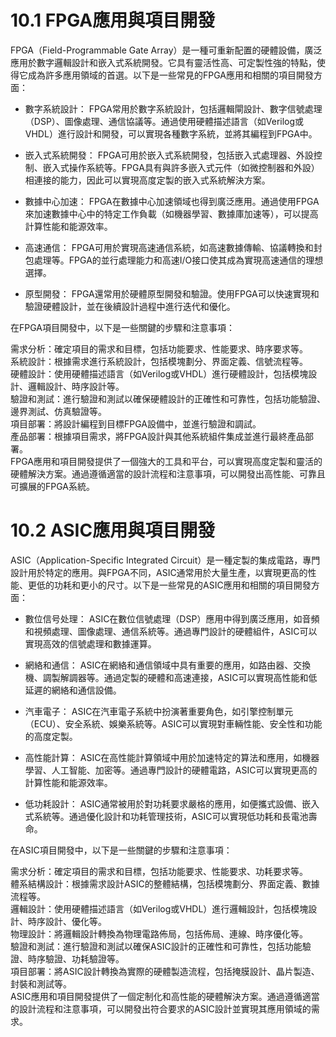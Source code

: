 # 10.1 FPGA應用與項目開發

FPGA（Field-Programmable Gate Array）是一種可重新配置的硬體設備，廣泛應用於數字邏輯設計和嵌入式系統開發。它具有靈活性高、可定製性強的特點，使得它成為許多應用領域的首選。以下是一些常見的FPGA應用和相關的項目開發方面：

+ 數字系統設計：
FPGA常用於數字系統設計，包括邏輯閘設計、數字信號處理（DSP）、圖像處理、通信協議等。通過使用硬體描述語言（如Verilog或VHDL）進行設計和開發，可以實現各種數字系統，並將其編程到FPGA中。

+ 嵌入式系統開發：
FPGA可用於嵌入式系統開發，包括嵌入式處理器、外設控制、嵌入式操作系統等。FPGA具有與許多嵌入式元件（如微控制器和外設）相連接的能力，因此可以實現高度定製的嵌入式系統解決方案。

+ 數據中心加速：
FPGA在數據中心加速領域也得到廣泛應用。通過使用FPGA來加速數據中心中的特定工作負載（如機器學習、數據庫加速等），可以提高計算性能和能源效率。

+ 高速通信：
FPGA可用於實現高速通信系統，如高速數據傳輸、協議轉換和封包處理等。FPGA的並行處理能力和高速I/O接口使其成為實現高速通信的理想選擇。

+ 原型開發：
FPGA還常用於硬體原型開發和驗證。使用FPGA可以快速實現和驗證硬體設計，並在後續設計過程中進行迭代和優化。

在FPGA項目開發中，以下是一些關鍵的步驟和注意事項：  

需求分析：確定項目的需求和目標，包括功能要求、性能要求、時序要求等。  
系統設計：根據需求進行系統設計，包括模塊劃分、界面定義、信號流程等。  
硬體設計：使用硬體描述語言（如Verilog或VHDL）進行硬體設計，包括模塊設計、邏輯設計、時序設計等。  
驗證和測試：進行驗證和測試以確保硬體設計的正確性和可靠性，包括功能驗證、邊界測試、仿真驗證等。  
項目部署：將設計編程到目標FPGA設備中，並進行驗證和調試。  
產品部署：根據項目需求，將FPGA設計與其他系統組件集成並進行最終產品部署。  
FPGA應用和項目開發提供了一個強大的工具和平台，可以實現高度定製和靈活的硬體解決方案。通過遵循適當的設計流程和注意事項，可以開發出高性能、可靠且可擴展的FPGA系統。  
# 10.2 ASIC應用與項目開發

ASIC（Application-Specific Integrated Circuit）是一種定製的集成電路，專門設計用於特定的應用。與FPGA不同，ASIC通常用於大量生產，以實現更高的性能、更低的功耗和更小的尺寸。以下是一些常見的ASIC應用和相關的項目開發方面：

+ 數位信号处理：
ASIC在數位信號處理（DSP）應用中得到廣泛應用，如音頻和視頻處理、圖像處理、通信系統等。通過專門設計的硬體組件，ASIC可以實現高效的信號處理和數據運算。

+ 網絡和通信：
ASIC在網絡和通信領域中具有重要的應用，如路由器、交換機、調製解調器等。通過定製的硬體和高速連接，ASIC可以實現高性能和低延遲的網絡和通信設備。

+ 汽車電子：
ASIC在汽車電子系統中扮演著重要角色，如引擎控制單元（ECU）、安全系統、娛樂系統等。ASIC可以實現對車輛性能、安全性和功能的高度定製。

+ 高性能計算：
ASIC在高性能計算領域中用於加速特定的算法和應用，如機器學習、人工智能、加密等。通過專門設計的硬體電路，ASIC可以實現更高的計算性能和能源效率。

+ 低功耗設計：
ASIC通常被用於對功耗要求嚴格的應用，如便攜式設備、嵌入式系統等。通過優化設計和功耗管理技術，ASIC可以實現低功耗和長電池壽命。

在ASIC項目開發中，以下是一些關鍵的步驟和注意事項：  

需求分析：確定項目的需求和目標，包括功能要求、性能要求、功耗要求等。  
體系結構設計：根據需求設計ASIC的整體結構，包括模塊劃分、界面定義、數據流程等。  
邏輯設計：使用硬體描述語言（如Verilog或VHDL）進行邏輯設計，包括模塊設計、時序設計、優化等。  
物理設計：將邏輯設計轉換為物理電路佈局，包括佈局、連線、時序優化等。  
驗證和測試：進行驗證和測試以確保ASIC設計的正確性和可靠性，包括功能驗證、時序驗證、功耗驗證等。  
項目部署：將ASIC設計轉換為實際的硬體製造流程，包括掩膜設計、晶片製造、封裝和測試等。  
ASIC應用和項目開發提供了一個定制化和高性能的硬體解決方案。通過遵循適當的設計流程和注意事項，可以開發出符合要求的ASIC設計並實現其應用領域的需求。  
